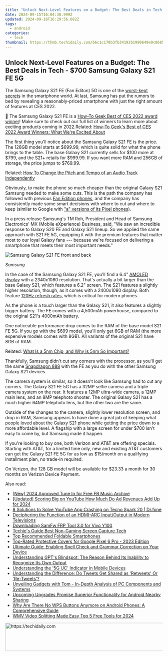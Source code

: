 ```yaml
---
title: "Unlock Next-Level Features on a Budget: The Best Deals in Tech - $700 Samsung Galaxy S21 FE 5G"
date: 2024-09-15T16:04:30.999Z
updated: 2024-09-16T16:29:56.682Z
tags:
  - android
categories:
  - tech
thumbnail: https://thmb.techidaily.com/b6c1c170b3fb34192b1990649e9c8685733790cb7484ba703ce124bf47249cb0.jpg
---
```


## Unlock Next-Level Features on a Budget: The Best Deals in Tech - $700 Samsung Galaxy S21 FE 5G

The Samsung Galaxy S21 FE (Fan Editon) 5G is one of the [worst-kept secrets](https://www.reviewgeek.com/105947/samsung-accidentally-leaks-the-galaxy-s21-fes-price/) in the smartphone world. At last, Samsung has put the rumors to bed by revealing a reasonably-priced smartphone with just the right amount of features at CES 2022.

 🎉 The Samsung Galaxy S21 FE is a [How-To Geek Best of CES 2022 award winner](https://some-skills.techidaily.com/2024-approved-the-future-of-tiktok-master-video-trends-and-techniques/)! Make sure to check out our full list of winners to learn more about exciting products coming in 2022.Related: [How-To Geek's Best of CES 2022 Award Winners: What We're Excited About](https://some-skills.techidaily.com/2024-approved-the-future-of-tiktok-master-video-trends-and-techniques/) 

 The first thing you'll notice about the Samsung Galaxy S21 FE is the price. The 128GB model starts at $699.99, which is quite solid for what the phone brings to the table. The base Galaxy S21 currently sells for $100 more at $799, and the S21+ retails for $999.99\. If you want more RAM and 256GB of storage, the price jumps to $769.99.

Related: [How To Change the Pitch and Tempo of an Audio Track Independently](https://www.reviewgeek.com/59184/galaxy-s20-fan-edition-review-a-fancy-but-frugal-flagship-phone/) 

 Obviously, to make the phone so much cheaper than the original Galaxy S21 Samsung needed to make some cuts. This is the path the company has followed with previous [Fan Edition phones](https://www.reviewgeek.com/59184/galaxy-s20-fan-edition-review-a-fancy-but-frugal-flagship-phone/), and the company has consistently made some smart decisions with where to cut and where to keep (similar to Google with ["a" versions of its Pixel phones](https://some-skills.techidaily.com/new-top-starter-gear-for-gopro-cameras/)).

 In a press release Samsung's TM Roh, President and Head of Samsung Electronics' MX (Mobile eXperience) Business, said, "We saw an incredible response to Galaxy S20 FE and Galaxy S21 lineup. So we applied the same approach with S21 FE 5G, equipping it with the premium features that matter most to our loyal Galaxy fans --- because we're focused on delivering a smartphone that meets their most important needs."

![Samsung Galaxy S21 FE front and back](https://static1.howtogeekimages.com/wordpress/wp-content/uploads/2022/01/Galaxy-S21-FE-on-table.jpg) 

_Samsung_

 In the case of the Samsung Galaxy S21 FE, you'll find a 6.4" [AMOLED display](https://fox-http.techidaily.com/2024-approved-lightning-fast-windowed-photo-reader-for-win11/) with a 2340x1080 resolution. That's actually a bit larger than the base Galaxy S21, which features a 6.2" screen. The S21 features a slightly higher resolution, though, as it comes with a 2400x1080 display. Both feature [120Hz refresh rates](https://bypass-frp.techidaily.com/how-to-bypass-google-frp-lock-on-infinix-smart-7-hd-devices-by-drfone-android/), which is critical for modern phones.

 As the phone is a touch larger than the Galaxy S21, it also features a slightly bigger battery. The FE comes with a 4,500mAh powerhouse, compared to the original S21's 4000mAh battery.

 One noticeable performance drop comes to the RAM of the base model S21 FE 5G. If you go with the $699 model, you'll only get 6GB of RAM (the more expensive models comes with 8GB). All variants of the original S21 have 8GB of RAM.

Related: [What Is a 5nm Chip, and Why Is 5nm So Important?](https://howto.techidaily.com/9-quick-fixes-to-unfortunately-touchwiz-has-stopped-of-nubia-z50s-pro-drfone-by-drfone-fix-android-problems-fix-android-problems/) 

 Thankfully, Samsung didn't cut any corners with the processor, as you'll get the same [Snapdragon 888](https://howto.techidaily.com/9-quick-fixes-to-unfortunately-touchwiz-has-stopped-of-nubia-z50s-pro-drfone-by-drfone-fix-android-problems-fix-android-problems/) with the FE as you do with the other Samsung Galaxy S21 devices.

 The camera system is similar, so it doesn't look like Samsung had to cut any corners. The Galaxy S21 FE 5G has a 32MP selfie camera and a triple camera system on the rear. It features a 12MP ultra-wide camera, a 12MP main lens, and an 8MP telephoto shooter. The original Galaxy S21 has a much higher 64MP telephoto lens, but the other two are the same.

 Outside of the changes to the camera, slightly lower resolution screen, and drop in RAM, Samsung appears to have done a great job of keeping what people loved about the Galaxy S21 phone while getting the price down to a more affordable level. A flagship with a large screen for under $700 isn't easy to come by, but Samsung made it happen.

 If you're looking to buy one, both Verizon and AT&T are offering specials. Starting with AT&T, for a limited time only, new and existing AT&T customers can get the Galaxy S21 FE 5G for as low as $15/month on a qualifying installment plan, no trade-in required.

 On Verizon, the 128 GB model will be available for $23.33 a month for 30 months on Verizon Device Payment.

<ins class="adsbygoogle"
     style="display:block"
     data-ad-format="autorelaxed"
     data-ad-client="ca-pub-7571918770474297"
     data-ad-slot="1223367746"></ins>

<ins class="adsbygoogle"
     style="display:block"
     data-ad-client="ca-pub-7571918770474297"
     data-ad-slot="8358498916"
     data-ad-format="auto"
     data-full-width-responsive="true"></ins>

<span class="atpl-alsoreadstyle">Also read:</span>
<div><ul>
<li><a href="https://facebook-video-content.techidaily.com/new-2024-approved-tune-in-for-free-fb-music-archive/"><u>[New] 2024 Approved Tune In for Free FB Music Archive</u></a></li>
<li><a href="https://youtube-blog.techidaily.com/ed-scoring-big-on-youtube-how-much-do-ad-revenues-add-up-for-2024/"><u>[Updated] Scoring Big on YouTube How Much Do Ad Revenues Add Up for 2024</u></a></li>
<li><a href="https://howto.techidaily.com/8-solutions-to-solve-youtube-app-crashing-on-tecno-spark-20-drfone-by-drfone-fix-android-problems-fix-android-problems/"><u>8 Solutions to Solve YouTube App Crashing on Tecno Spark 20 | Dr.fone</u></a></li>
<li><a href="https://hardware-reviews.techidaily.com/deciphering-the-function-of-an-hdmi-arc-inputoutput-in-modern-televisions/"><u>Deciphering the Function of an HDMI-ARC Input/Output in Modern Televisions</u></a></li>
<li><a href="https://android-unlock.techidaily.com/downloading-samfw-frp-tool-30-for-vivo-y100-by-drfone-android/"><u>Downloading SamFw FRP Tool 3.0 for Vivo Y100</u></a></li>
<li><a href="https://visual-screen-recording.techidaily.com/techies-guide-best-non-gaming-screen-capture-tech/"><u>Techie's Guide Best Non-Gaming Screen Capture Tech</u></a></li>
<li><a href="https://hardware-reviews.techidaily.com/top-recommended-foldable-smartphones/"><u>Top Recommended Foldable Smartphones</u></a></li>
<li><a href="https://hardware-reviews.techidaily.com/top-rated-protective-covers-for-google-pixel-6-pro-2023-edition/"><u>Top-Rated Protective Covers for Google Pixel 6 Pro - 2023 Edition</u></a></li>
<li><a href="https://hardware-reviews.techidaily.com/ultimate-guide-enabling-spell-check-and-grammar-correction-on-your-device/"><u>Ultimate Guide: Enabling Spell Check and Grammar Correction on Your Device</u></a></li>
<li><a href="https://tech-hub.techidaily.com/understanding-gpts-blindspot-the-reason-behind-its-inability-to-recognize-its-own-output/"><u>Understanding GPT's Blindspot: The Reason Behind Its Inability to Recognize Its Own Output</u></a></li>
<li><a href="https://hardware-reviews.techidaily.com/understanding-the-5g-uc-indicator-in-mobile-devices/"><u>Understanding the '5G UC' Indicator in Mobile Devices</u></a></li>
<li><a href="https://techtrends.techidaily.com/understanding-the-difference-do-tweets-get-shared-as-retweets-or-re-tweets/"><u>Understanding the Difference: Do Tweets Get Shared as 'Retweets' Or 'Re-Tweets'?</u></a></li>
<li><a href="https://hardware-tips.techidaily.com/unveiling-gadgets-with-tom-in-depth-analysis-of-pc-components-and-systems/"><u>Unveiling Gadgets with Tom - In-Depth Analysis of PC Components and Systems</u></a></li>
<li><a href="https://hardware-reviews.techidaily.com/upcoming-upgrades-promise-superior-functionality-for-android-nearby-sharing/"><u>Upcoming Upgrades Promise Superior Functionality for Android Nearby Sharing</u></a></li>
<li><a href="https://hardware-reviews.techidaily.com/why-are-there-no-wps-buttons-anymore-on-android-phones-a-comprehensive-guide/"><u>Why Are There No WPS Buttons Anymore on Android Phones: A Comprehensive Guide</u></a></li>
<li><a href="https://video-content-creator.techidaily.com/wmv-video-splitting-made-easy-top-5-free-tools-for-2024/"><u>WMV Video Splitting Made Easy Top 5 Free Tools for 2024</u></a></li>
</ul></div>

<!-- affiliate ads begin -->
<a href="https://appsumo.8odi.net/c/5597632/2123731/7443" target="_top" id="2123731">
  <img src="//a.impactradius-go.com/display-ad/7443-2123731" border="0" alt="https://techidaily.com" width="728" height="90"/>
</a>
<img height="0" width="0" src="https://appsumo.8odi.net/i/5597632/2123731/7443" style="position:absolute;visibility:hidden;" border="0" />
<!-- affiliate ads end -->

